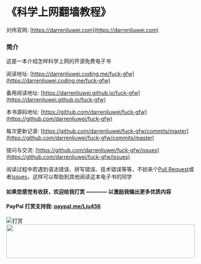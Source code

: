 # 《科学上网翻墙教程》
刘伟官网: [https://darrenliuwei.com](https://darrenliuwei.com)
### 简介
这是一本介绍怎样科学上网的开源免费电子书

阅读地址: [https://darrenliuwei.coding.me/fuck-gfw](https://darrenliuwei.coding.me/fuck-gfw)

备用阅读地址: [https://darrenliuwei.github.io/fuck-gfw](https://darrenliuwei.github.io/fuck-gfw)

本书源码地址: [https://github.com/darrenliuwei/fuck-gfw](https://github.com/darrenliuwei/fuck-gfw)

每次更新记录: [https://github.com/darrenliuwei/fuck-gfw/commits/master](https://github.com/darrenliuwei/fuck-gfw/commits/master)

提问与交流: [https://github.com/darrenliuwei/fuck-gfw/issues](https://github.com/darrenliuwei/fuck-gfw/issues)

阅读过程中若遇到语法错误、拼写错误、技术错误等等，不妨来个[Pull Request](https://github.com/darrenliuwei/fuck-gfw)或者[Issues](https://github.com/darrenliuwei/fuck-gfw/issues)，这样可以帮助到其他阅读这本电子书的同学

#### 如果您感觉有收获，欢迎给我打赏 ———— 以激励我输出更多优质内容
#### PayPal 打赏支持我: [paypal.me/Liu456](https://paypal.me/Liu456)
![打赏](https://i.imgur.com/quzuqoX.png)
<a href="https://www.vultr.com/?ref=7295225"><img src="https://www.vultr.com/media/banner_1.png" width="100%" height="90"></a>